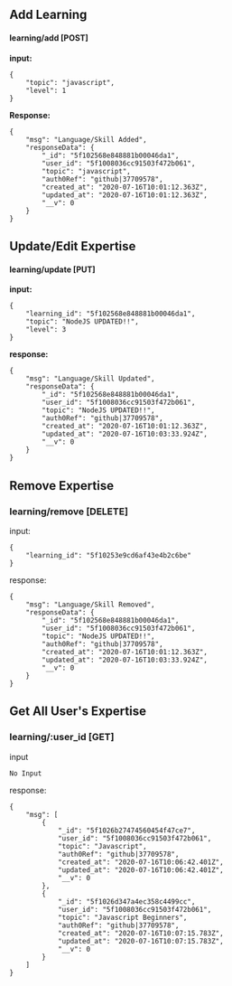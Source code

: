 ## Add Learning

#### learning/add [POST]

**input:**
```
{
	"topic": "javascript",
	"level": 1
}
```
**Response:**
```
{
    "msg": "Language/Skill Added",
    "responseData": {
        "_id": "5f102568e848881b00046da1",
        "user_id": "5f1008036cc91503f472b061",
        "topic": "javascript",
        "auth0Ref": "github|37709578",
        "created_at": "2020-07-16T10:01:12.363Z",
        "updated_at": "2020-07-16T10:01:12.363Z",
        "__v": 0
    }
}
```


## Update/Edit Expertise

#### learning/update [PUT]

**input:**
```
{
	"learning_id": "5f102568e848881b00046da1",
	"topic": "NodeJS UPDATED!!",
	"level": 3
}
```

**response:**
```
{
    "msg": "Language/Skill Updated",
    "responseData": {
        "_id": "5f102568e848881b00046da1",
        "user_id": "5f1008036cc91503f472b061",
        "topic": "NodeJS UPDATED!!",
        "auth0Ref": "github|37709578",
        "created_at": "2020-07-16T10:01:12.363Z",
        "updated_at": "2020-07-16T10:03:33.924Z",
        "__v": 0
    }
}
```


## Remove Expertise

### learning/remove [DELETE]

input:
```
{
	"learning_id": "5f10253e9cd6af43e4b2c6be"
}
```

response:
```
{
    "msg": "Language/Skill Removed",
    "responseData": {
        "_id": "5f102568e848881b00046da1",
        "user_id": "5f1008036cc91503f472b061",
        "topic": "NodeJS UPDATED!!",
        "auth0Ref": "github|37709578",
        "created_at": "2020-07-16T10:01:12.363Z",
        "updated_at": "2020-07-16T10:03:33.924Z",
        "__v": 0
    }
}
```

## Get All User's Expertise

### learning/:user_id [GET]

input
```
No Input
```

response:
```
{
    "msg": [
        {
            "_id": "5f1026b27474560454f47ce7",
            "user_id": "5f1008036cc91503f472b061",
            "topic": "Javascript",
            "auth0Ref": "github|37709578",
            "created_at": "2020-07-16T10:06:42.401Z",
            "updated_at": "2020-07-16T10:06:42.401Z",
            "__v": 0
        },
        {
            "_id": "5f1026d347a4ec358c4499cc",
            "user_id": "5f1008036cc91503f472b061",
            "topic": "Javascript Beginners",
            "auth0Ref": "github|37709578",
            "created_at": "2020-07-16T10:07:15.783Z",
            "updated_at": "2020-07-16T10:07:15.783Z",
            "__v": 0
        }
    ]
}
```
